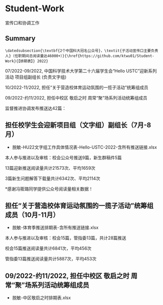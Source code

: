 # Student-Work
宣传口和协调工作

## Summary
```
\datedsubsection{\textbf{2个中国科大冠名公众号}，\textit{子活动宣传口主要负责人}（任职期间总阅读量达46000+）}{\href{https://github.com/ktwu01/Student-Work}{【排期表】} 2022}
```

07/2022-09/2022, 中国科学技术大学第二十六届学生会“Hello USTC”迎新系列活动 项目组副组长 (负责文字组) 

10/2022-11/2022, 担任“关于营造校体育运动氛围的一揽子活动”统筹组成员

09/2022-约11/2022, 担任中校区 敬启之时 周常“聚”场系列活动统筹组成员

监督推进协调发布推送达42篇：

## 担任校学生会迎新项目组（文字组）副组长（7月-8月）
- 脱敏-HU22文字组工作具体情况表-Hello-USTC-2022-含所有推送链接.xlsx

本人参与推进以及审核：校会公众号推送9篇，新生群稿件5篇

13篇迎新推送阅读量共计21573次、平均1659次

3篇新生问题解答下载量共计6342次、平均2114次

*感谢冯筱璐同学提供公众号阅读量相关数据！

## 担任“关于营造校体育运动氛围的一揽子活动”统筹组成员（10月-11月）
- 脱敏-体育季推送排期表-含所有推送链接.xlsx

本人参与推进以及审核：校会15篇，管指委13篇，共计28篇推送

校会15篇推送阅读量共计6841次，平均456次

管指委13篇推送阅读量共计5887次，平均453次

## 09/2022-约11/2022, 担任中校区 敬启之时 周常“聚”场系列活动统筹组成员

- 脱敏-中区敬启之时排期表.xlsx
